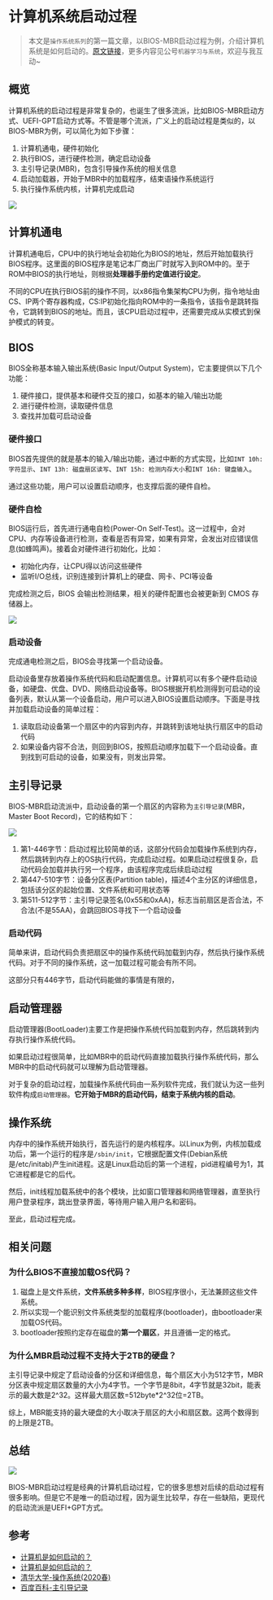 # 计算机系统启动过程
>本文是`操作系统系列`的第一篇文章，以BIOS-MBR启动过程为例，介绍计算机系统是如何启动的。[原文链接](https://mp.weixin.qq.com/s/aTgt3d2iddsJCXRKv0ACFg)，更多内容见公号`机器学习与系统`，欢迎与我互动~

## 概览
计算机系统的启动过程是非常复杂的，也诞生了很多流派，比如BIOS-MBR启动方式、UEFI-GPT启动方式等。不管是哪个流派，广义上的启动过程是类似的，以BIOS-MBR为例，可以简化为如下步骤：
1. 计算机通电，硬件初始化
2. 执行BIOS，进行硬件检测，确定启动设备
3. 主引导记录(MBR)，包含引导操作系统的相关信息
4. 启动加载器，开始于MBR中的加载程序，结束语操作系统运行
5. 执行操作系统内核，计算机完成启动

![](res/boot-flow.png)

## 计算机通电
计算机通电后，CPU中的执行地址会初始化为BIOS的地址，然后开始加载执行BIOS程序。这里面的BIOS程序是笔记本厂商出厂时就写入到ROM中的。至于ROM中BIOS的执行地址，则根据**处理器手册约定值进行设定**。

不同的CPU在执行BIOS前的操作不同，以x86指令集架构CPU为例，指令地址由CS、IP两个寄存器构成，CS:IP初始化指向ROM中的一条指令，该指令是跳转指令，它跳转到BIOS的地址。而且，该CPU启动过程中，还需要完成从实模式到保护模式的转变。

## BIOS
BIOS全称基本输入输出系统(Basic Input/Output System)，它主要提供以下几个功能：
1. 硬件接口，提供基本和硬件交互的接口，如基本的输入/输出功能
2. 进行硬件检测，读取硬件信息
3. 查找并加载可启动设备

### 硬件接口
BIOS首先提供的就是基本的输入/输出功能，通过中断的方式实现，比如`INT 10h: 字符显示`、`INT 13h: 磁盘扇区读写`、`INT 15h: 检测内存大小`和`INT 16h: 键盘输入`。

通过这些功能，用户可以设置启动顺序，也支撑后面的硬件自检。

### 硬件自检
BIOS运行后，首先进行通电自检(Power-On Self-Test)。这一过程中，会对CPU、内存等设备进行检测，查看是否有异常，如果有异常，会发出对应错误信息(如蜂鸣声)。接着会对硬件进行初始化，比如：
- 初始化内存，让CPU得以访问这些硬件
- 监听I/O总线，识别连接到计算机上的硬盘、网卡、PCI等设备

完成检测之后，BIOS 会输出检测结果，相关的硬件配置也会被更新到 CMOS 存储器上。

![](res/boot-bios-output.png)

### 启动设备
完成通电检测之后，BIOS会寻找第一个启动设备。

启动设备里存放着操作系统代码和启动配置信息。计算机可以有多个硬件启动设备，如硬盘、优盘、DVD、网络启动设备等。BIOS根据开机检测得到可启动的设备列表，默认从第一个设备启动，用户可以进入BIOS设置启动顺序。下面是寻找并加载启动设备的简单过程：
1. 读取启动设备第一个扇区中的内容到内存，并跳转到该地址执行扇区中的启动代码
2. 如果设备内容不合法，则回到BIOS，按照启动顺序加载下一个启动设备。直到找到可启动的设备，如果没有，则发出异常。

## 主引导记录
BIOS-MBR启动流派中，启动设备的第一个扇区的内容称为`主引导记录`(MBR，Master Boot Record)，它的结构如下：

![](res/boot-mbr.png)

1. 第1-446字节：启动过程比较简单的话，这部分代码会加载操作系统到内存，然后跳转到内存上的OS执行代码，完成启动过程。如果启动过程很复杂，启动代码会加载并执行另一个程序，由该程序完成后续启动过程
2. 第447-510字节：设备分区表(Partition table)，描述4个主分区的详细信息，包括该分区的起始位置、文件系统和可用状态等
3. 第511-512字节：主引导记录签名(0x55和0xAA)，标志当前扇区是否合法，不合法(不是55AA)，会跳回BIOS寻找下一个启动设备


### 启动代码
简单来讲，启动代码负责把扇区中的操作系统代码加载到内存，然后执行操作系统代码。对于不同的操作系统，这一加载过程可能会有所不同。

这部分只有446字节，启动代码能做的事情是有限的，

## 启动管理器
启动管理器(BootLoader)主要工作是把操作系统代码加载到内存，然后跳转到内存执行操作系统代码。

如果启动过程很简单，比如MBR中的启动代码直接加载执行操作系统代码，那么MBR中的启动代码就可以理解为启动管理器。

对于复杂的启动过程，加载操作系统代码由一系列软件完成，我们就认为这一些列软件构成`启动管理器`。**它开始于MBR的启动代码，结束于系统内核的启动**。

## 操作系统
内存中的操作系统开始执行，首先运行的是内核程序。以Linux为例，内核加载成功后，第一个运行的程序是`/sbin/init`，它根据配置文件(Debian系统是/etc/initab)产生init进程。这是Linux启动后的第一个进程，pid进程编号为1，其它进程都是它的后代。

然后，init线程加载系统中的各个模块，比如窗口管理器和网络管理器，直至执行用户登录程序，跳出登录界面，等待用户输入用户名和密码。

至此，启动过程完成。

## 相关问题
### 为什么BIOS不直接加载OS代码？
1. 磁盘上是文件系统，**文件系统多种多样**，BIOS程序很小，无法兼顾这些文件系统。
2. 所以实现一个能识别文件系统类型的加载程序(bootloader)，由bootloader来加载OS代码。
3. bootloader按照约定存在磁盘的**第一个扇区**，并且遵循一定的格式。

### 为什么MBR启动过程不支持大于2TB的硬盘？
主引导记录中规定了启动设备的分区和详细信息，每个扇区大小为512字节，MBR分区表中规定扇区数量的大小为4字节。一个字节是8bit，4字节就是32bit，能表示的最大数是2^32。这样最大扇区数=512byte*2^32位=2TB。

综上，MBR能支持的最大硬盘的大小取决于扇区的大小和扇区数。这两个数得到的上限是2TB。

## 总结
![](res/boot-full.png)

BIOS-MBR启动过程是经典的计算机启动过程，它的很多思想对后续的启动过程有很多影响。但是它不是唯一的启动过程，因为诞生比较早，存在一些缺陷，更现代的启动流派是UEFI+GPT方式。

## 参考
- [计算机是如何启动的？](https://liamlin.me/2019/09/06/booting-a-pc)
- [计算机是如何启动的？](http://www.ruanyifeng.com/blog/2013/02/booting.html)
- [清华大学-操作系统(2020春)](https://next.xuetangx.com/learn/THU08091000267/THU08091000267/1516699/video/1405127)
- [百度百科-主引导记录](https://baike.baidu.com/item/%E4%B8%BB%E5%BC%95%E5%AF%BC%E8%AE%B0%E5%BD%95)